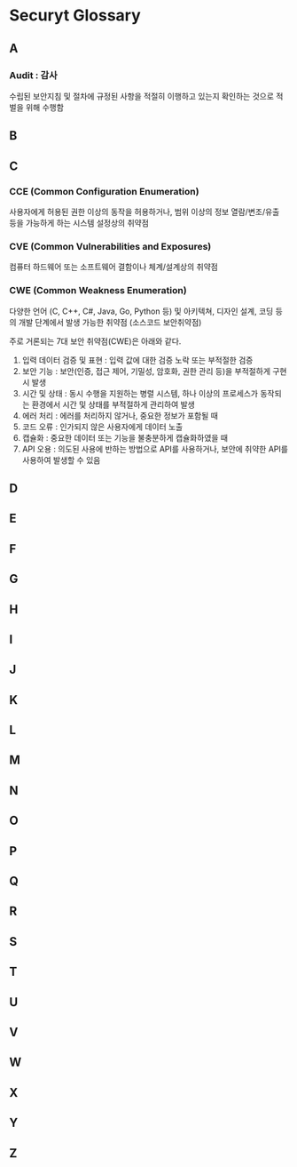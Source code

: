 # Securyt Glossary

## A

### Audit : 감사

수립된 보안지침 및 절차에 규정된 사항을 적절히 이행하고 있는지 확인하는 것으로 적벌을 위해 수행함

## B

## C

### CCE (Common Configuration Enumeration)

사용자에게 허용된 권한 이상의 동작을 허용하거나, 범위 이상의 정보 열람/변조/유출 등을 가능하게 하는 시스템 설정상의 취약점

### CVE (Common Vulnerabilities and Exposures)

컴퓨터 하드웨어 또는 소프트웨어 결함이나 체계/설계상의 취약점

### CWE (Common Weakness Enumeration)

다양한 언어 (C, C++, C#, Java, Go, Python 등) 및 아키텍쳐, 디자인 설계, 코딩 등의 개발 단계에서 발생 가능한 취약점 (소스코드 보안취약점)

주로 거론되는 7대 보안 취약점(CWE)은 아래와 같다.

1. 입력 데이터 검증 및 표현 : 입력 값에 대한 검증 노락 또는 부적절한 검증
2. 보안 기능 : 보안(인증, 접근 제어, 기밀성, 암호화, 권한 관리 등)을 부적절하게 구현 시 발생
3. 시간 및 상태 : 동시 수행을 지원하는 병렬 시스템, 하나 이상의 프로세스가 동작되는 환경에서 시간 및 상태를 부적절하게 관리하여 발생
4. 에러 처리 : 에러를 처리하지 않거나, 중요한 정보가 포함될 때
5. 코드 오류 : 인가되지 않은 사용자에게 데이터 노출
6. 캡슐화 : 중요한 데이터 또는 기능을 불충분하게 캡슐화하였을 때
7. API 오용 : 의도된 사용에 반하는 방법으로 API를 사용하거나, 보안에 취약한 API를 사용하여 발생할 수 있음

## D

## E

## F

## G

## H

## I

## J

## K

## L

## M

## N

## O

## P

## Q

## R

## S

## T

## U

## V

## W

## X

## Y

## Z
